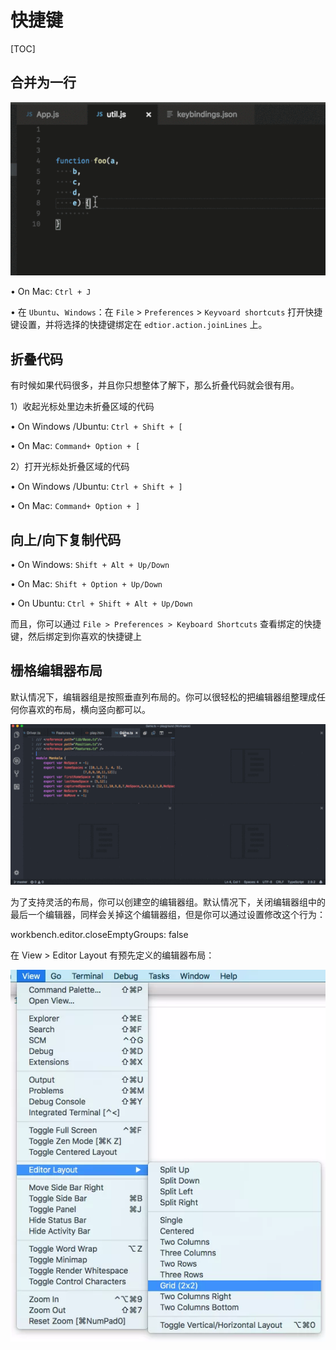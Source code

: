 # 快捷键

[TOC]

## **合并为一行**



![Join line](assets/640.gif)



• On Mac: `Ctrl + J`

• 在 `Ubuntu`、`Windows`：在 `File` > `Preferences` > `Keyvoard shortcuts` 打开快捷键设置，并将选择的快捷键绑定在 `edtior.action.joinLines` 上。



## **折叠代码**

有时候如果代码很多，并且你只想整体了解下，那么折叠代码就会很有用。

1）收起光标处里边未折叠区域的代码

• On Windows /Ubuntu: `Ctrl + Shift + [`

• On Mac: `Command+ Option + [`

2）打开光标处折叠区域的代码

• On Windows /Ubuntu: `Ctrl + Shift + ]`

• On Mac: `Command+ Option + ]`



## **向上/向下复制代码**

• On Windows: `Shift + Alt + Up/Down`

• On Mac: `Shift + Option + Up/Down`

• On Ubuntu: `Ctrl + Shift + Alt + Up/Down`

而且，你可以通过 `File > Preferences > Keyboard Shortcuts` 查看绑定的快捷键，然后绑定到你喜欢的快捷键上



## 栅格编辑器布局

默认情况下，编辑器组是按照垂直列布局的。你可以很轻松的把编辑器组整理成任何你喜欢的布局，横向竖向都可以。



![img](assets/640-1584107081886.gif)



为了支持灵活的布局，你可以创建空的编辑器组。默认情况下，关闭编辑器组中的最后一个编辑器，同样会关掉这个编辑器组，但是你可以通过设置修改这个行为：

workbench.editor.closeEmptyGroups: false



在 View > Editor Layout 有预先定义的编辑器布局：



![img](assets/640-1584107081862.webp)